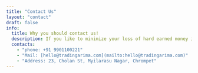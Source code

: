 ```yaml
---
title: "Contact Us"
layout: "contact"
draft: false
info: 
  title: Why you should contact us!
  description: If you like to minimize your loss of hard earned money in stock market especially in derviates like options then you are in the right place to reach us to get an early access our platform.
  contacts: 
    - "phone: +91 9901100221"
    - "Mail: [hello@tradingarima.com](mailto:hello@tradingarima.com)"
    - "Address: 23, Cholan St, Myilarasu Nagar, Chrompet"
---
```

